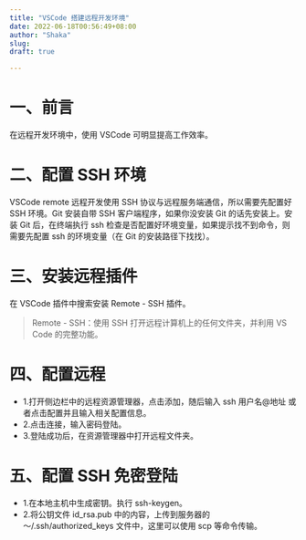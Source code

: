 ```yaml
---
title: "VSCode 搭建远程开发环境"
date: 2022-06-18T00:56:49+08:00
author: "Shaka"
slug: 
draft: true

---
```


# 一、前言

在远程开发环境中，使用 VSCode 可明显提高工作效率。

# 二、配置 SSH 环境

VSCode remote 远程开发使用 SSH 协议与远程服务端通信，所以需要先配置好 SSH 环境。Git 安装自带 SSH 客户端程序，如果你没安装 Git 的话先安装上。安装 Git 后，在终端执行 ssh 检查是否配置好环境变量，如果提示找不到命令，则需要先配置 ssh 的环境变量（在 Git 的安装路径下找找）。

# 三、安装远程插件

在 VSCode 插件中搜索安装 Remote - SSH 插件。

> Remote - SSH：使用 SSH 打开远程计算机上的任何文件夹，并利用 VS Code 的完整功能。

# 四、配置远程

- 1.打开侧边栏中的远程资源管理器，点击添加，随后输入 ssh 用户名@地址 或者点击配置并且输入相关配置信息。  
- 2.点击连接，输入密码登陆。  
- 3.登陆成功后，在资源管理器中打开远程文件夹。

# 五、配置 SSH 免密登陆

- 1.在本地主机中生成密钥。执行 ssh-keygen。
- 2.将公钥文件 id_rsa.pub 中的内容，上传到服务器的 ～/.ssh/authorized_keys 文件中，这里可以使用 scp 等命令传输。

